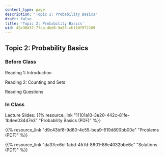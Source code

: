 ```yaml
---
content_type: page
description: 'Topic 2: Probability Basics'
draft: false
title: 'Topic 2: Probability Basics'
uid: 46c30d37-7fca-4bd6-9a53-cb110f972269
---
```

## Topic 2: Probability Basics

### Before Class

Reading 1: Introduction

Reading 2: Counting and Sets

Reading Questions

### In Class

Lecture Slides: {{% resource_link "11101a10-3e20-442c-81fe-1b4ee03447e3" "Probability Basics (PDF)" %}}

{{% resource_link "d9c43bf8-9d60-4c55-bea9-919d890bb00e" "Problems (PDF)" %}}

{{% resource_link "da37cc6d-1abd-457d-8601-88e4032bbe6c" "Solutions (PDF)" %}}